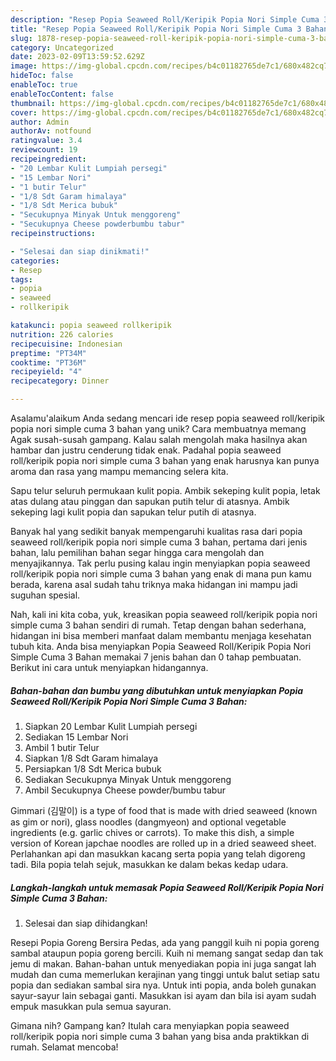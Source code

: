 ```yaml
---
description: "Resep Popia Seaweed Roll/Keripik Popia Nori Simple Cuma 3 Bahan{ yang Enak Banget"
title: "Resep Popia Seaweed Roll/Keripik Popia Nori Simple Cuma 3 Bahan{ yang Enak Banget"
slug: 1878-resep-popia-seaweed-roll-keripik-popia-nori-simple-cuma-3-bahan-yang-enak-banget
category: Uncategorized
date: 2023-02-09T13:59:52.629Z
image: https://img-global.cpcdn.com/recipes/b4c01182765de7c1/680x482cq70/popia-seaweed-rollkeripik-popia-nori-simple-cuma-3-bahan-foto-resep-utama.jpg
hideToc: false
enableToc: true
enableTocContent: false
thumbnail: https://img-global.cpcdn.com/recipes/b4c01182765de7c1/680x482cq70/popia-seaweed-rollkeripik-popia-nori-simple-cuma-3-bahan-foto-resep-utama.jpg
cover: https://img-global.cpcdn.com/recipes/b4c01182765de7c1/680x482cq70/popia-seaweed-rollkeripik-popia-nori-simple-cuma-3-bahan-foto-resep-utama.jpg
author: Admin
authorAv: notfound
ratingvalue: 3.4
reviewcount: 19
recipeingredient:
- "20 Lembar Kulit Lumpiah persegi"
- "15 Lembar Nori"
- "1 butir Telur"
- "1/8 Sdt Garam himalaya"
- "1/8 Sdt Merica bubuk"
- "Secukupnya Minyak Untuk menggoreng"
- "Secukupnya Cheese powderbumbu tabur"
recipeinstructions:

- "Selesai dan siap dinikmati!"
categories:
- Resep
tags:
- popia
- seaweed
- rollkeripik

katakunci: popia seaweed rollkeripik 
nutrition: 226 calories
recipecuisine: Indonesian
preptime: "PT34M"
cooktime: "PT36M"
recipeyield: "4"
recipecategory: Dinner

---
```



Asalamu'alaikum Anda sedang mencari ide resep popia seaweed roll/keripik popia nori simple cuma 3 bahan yang unik? Cara membuatnya memang Agak susah-susah gampang. Kalau salah mengolah maka hasilnya akan hambar dan justru cenderung tidak enak. Padahal popia seaweed roll/keripik popia nori simple cuma 3 bahan yang enak harusnya kan punya aroma dan rasa yang mampu memancing selera kita.


Sapu telur seluruh permukaan kulit popia. Ambik sekeping kulit popia, letak atas dulang atau pinggan dan sapukan putih telur di atasnya. Ambik sekeping lagi kulit popia dan sapukan telur putih di atasnya.

Banyak hal yang sedikit banyak mempengaruhi kualitas rasa dari popia seaweed roll/keripik popia nori simple cuma 3 bahan, pertama dari jenis bahan, lalu pemilihan bahan segar hingga cara mengolah dan menyajikannya. Tak perlu pusing kalau ingin menyiapkan popia seaweed roll/keripik popia nori simple cuma 3 bahan yang enak di mana pun kamu berada, karena asal sudah tahu triknya maka hidangan ini mampu jadi suguhan spesial.


Nah, kali ini kita coba, yuk, kreasikan popia seaweed roll/keripik popia nori simple cuma 3 bahan sendiri di rumah. Tetap dengan bahan sederhana, hidangan ini bisa memberi manfaat dalam membantu menjaga kesehatan tubuh kita. Anda bisa menyiapkan Popia Seaweed Roll/Keripik Popia Nori Simple Cuma 3 Bahan memakai 7 jenis bahan dan 0 tahap pembuatan. Berikut ini cara untuk menyiapkan hidangannya.

<!--inarticleads1-->

##### Bahan-bahan dan bumbu yang dibutuhkan untuk menyiapkan Popia Seaweed Roll/Keripik Popia Nori Simple Cuma 3 Bahan:

1. Siapkan 20 Lembar Kulit Lumpiah persegi
1. Sediakan 15 Lembar Nori
1. Ambil 1 butir Telur
1. Siapkan 1/8 Sdt Garam himalaya
1. Persiapkan 1/8 Sdt Merica bubuk
1. Sediakan Secukupnya Minyak Untuk menggoreng
1. Ambil Secukupnya Cheese powder/bumbu tabur


Gimmari (김말이) is a type of food that is made with dried seaweed (known as gim or nori), glass noodles (dangmyeon) and optional vegetable ingredients (e.g. garlic chives or carrots). To make this dish, a simple version of Korean japchae noodles are rolled up in a dried seaweed sheet. Perlahankan api dan masukkan kacang serta popia yang telah digoreng tadi. Bila popia telah sejuk, masukkan ke dalam bekas kedap udara. 

<!--inarticleads2-->

##### Langkah-langkah untuk memasak Popia Seaweed Roll/Keripik Popia Nori Simple Cuma 3 Bahan:


1. Selesai dan siap dihidangkan!

Resepi Popia Goreng Bersira Pedas, ada yang panggil kuih ni popia goreng sambal ataupun popia goreng bercili. Kuih ni memang sangat sedap dan tak jemu di makan. Bahan-bahan untuk menyediakan popia ini juga sangat lah mudah dan cuma memerlukan kerajinan yang tinggi untuk balut setiap satu popia dan sediakan sambal sira nya. Untuk inti popia, anda boleh gunakan sayur-sayur lain sebagai ganti. Masukkan isi ayam dan bila isi ayam sudah empuk masukkan pula semua sayuran. 

Gimana nih? Gampang kan? Itulah cara menyiapkan popia seaweed roll/keripik popia nori simple cuma 3 bahan yang bisa anda praktikkan di rumah. Selamat mencoba!
